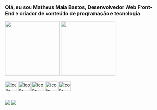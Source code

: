 ### Olá, eu sou Matheus Maia Bastos, Desenvolvedor Web Front-End e criador de conteúdo de programação e tecnologia
<div> 
</a>
  <img height="180em" src="https://github-readme-stats.vercel.app/api?username=maiazip&show_icons=true&theme=nord&include_all_commits=true&count_private=true"/>
 <img height="180em" src="https://github-readme-stats.vercel.app/api/top-langs/?username=maiazip&layout=compact&langs_count=16&theme=nord"/>
</div>

<div style="display: inline_block"><br>
<img align="center" alt="icon-react" height="30" width="40" src="https://cdn.jsdelivr.net/gh/devicons/devicon/icons/react/react-original.svg"/>
<img align="center" alt="icon-typescript" height="30" width="40" src="https://cdn.jsdelivr.net/gh/devicons/devicon/icons/typescript/typescript-original.svg"/>
<img align="center" alt="icon-javascript" height="30" width="40" src="https://cdn.jsdelivr.net/gh/devicons/devicon/icons/javascript/javascript-original.svg"/>
<img align="center" alt="icon-css" height="30" width="40" src="https://cdn.jsdelivr.net/gh/devicons/devicon/icons/css3/css3-original.svg"/>
<img align="center" alt="icon-html" height="30" width="40" src="https://cdn.jsdelivr.net/gh/devicons/devicon/icons/html5/html5-original.svg"/>
</div>

##

<div>
  <a href="https://www.linkedin.com/in/maiazip/"><img src="https://img.shields.io/badge/LinkedIn-0077B5?style=for-the-badge&logo=linkedin&logoColor=white"></a>
   <a href="https://maiazip.github.io/LinkTree/"><img src="https://img.shields.io/badge/linktree-39E09B?style=for-the-badge&logo=linktree&logoColor=white"></a
</div>
